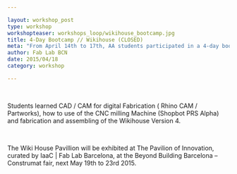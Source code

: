 ```yaml
---

layout: workshop_post
type: workshop
workshopteaser: workshops_loop/wikihouse_bootcamp.jpg
title: 4-Day Bootcamp // Wikihouse (CLOSED)
meta: "From April 14th to 17th, AA students participated in a 4-day bootcamp in Green Fab Lab to learn about the applications of digital fabrication in architecture. The workshop topic was to design and make a Wiki House version 4."
author: Fab Lab BCN
date: 2015/04/18
category: workshop

---
```


<br>

Students learned CAD / CAM for digital Fabrication ( Rhino CAM / Partworks), how to use of the CNC milling Machine (Shopbot PRS Alpha) and fabrication and assembling of the Wikihouse Version 4.

<br>


The Wiki House Pavillion will be exhibited at The Pavilion of Innovation, curated by IaaC | Fab Lab Barcelona, at the Beyond Building Barcelona – Construmat fair, next May 19th to 23rd 2015.